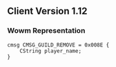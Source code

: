 ## Client Version 1.12

### Wowm Representation
```rust,ignore
cmsg CMSG_GUILD_REMOVE = 0x008E {
    CString player_name;    
}

```
